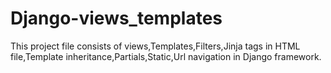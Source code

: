 # Django-views_templates
This project file consists of views,Templates,Filters,Jinja tags in HTML file,Template inheritance,Partials,Static,Url navigation in Django framework.
